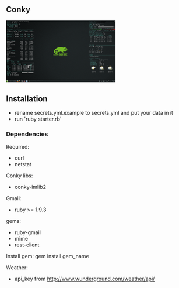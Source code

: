 ## Conky
<img src='1366x768.png' width='300px'>

## Installation
- rename secrets.yml.example to secrets.yml and put your data in it  
- run 'ruby starter.rb'

### Dependencies
Required:  
  - curl
  - netstat

Conky libs:  
  - conky-imlib2

Gmail:  
  - ruby >= 1.9.3

  gems:  
  - ruby-gmail
  - mime
  - rest-client

Install gem: gem install gem_name  

Weather:  
  - api_key from http://www.wunderground.com/weather/api/

